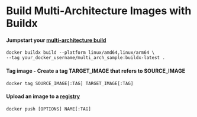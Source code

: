 # Build Multi-Architecture Images with Buildx

#### Jumpstart your [multi-architecture build](https://www.docker.com/blog/how-to-rapidly-build-multi-architecture-images-with-buildx/)
```
docker buildx build --platform linux/amd64,linux/arm64 \
--tag your_docker_username/multi_arch_sample:buildx-latest .
```

#### Tag image - Create a tag TARGET_IMAGE that refers to SOURCE_IMAGE
```
docker tag SOURCE_IMAGE[:TAG] TARGET_IMAGE[:TAG]
```

#### Upload an image to a [registry](https://docs.docker.com/engine/reference/commandline/push/)
```
docker push [OPTIONS] NAME[:TAG]
```
